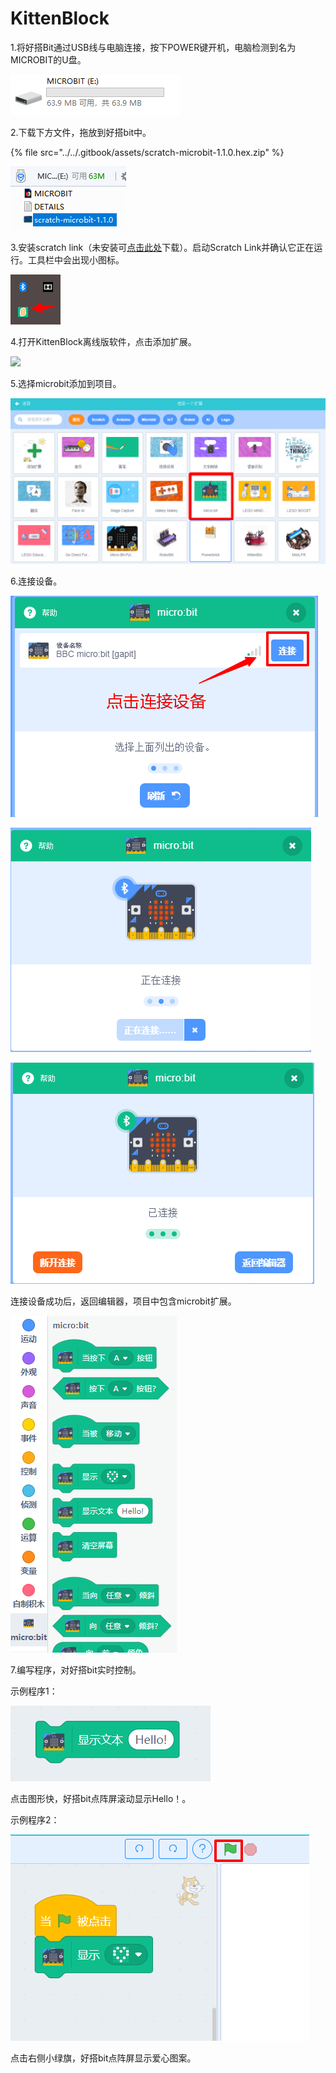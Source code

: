 # KittenBlock

1.将好搭Bit通过USB线与电脑连接，按下POWER键开机，电脑检测到名为MICROBIT的U盘。

![](../../.gitbook/assets/makecode-bit-7.png)

2.下载下方文件，拖放到好搭bit中。

{% file src="../../.gitbook/assets/scratch-microbit-1.1.0.hex.zip" %}

![](../../.gitbook/assets/scratch3-bit-10%20%282%29.png)

3.安装scratch link（未安装可[点击此处](https://scratch.mit.edu/microbit)下载）。启动Scratch Link并确认它正在运行。工具栏中会出现小图标。

![](../../.gitbook/assets/scratch3-bit-8%20%281%29.png)

4.打开KittenBlock离线版软件，点击添加扩展。

![](../../.gitbook/assets/kitten-bit-3.png)

5.选择microbit添加到项目。

![](../../.gitbook/assets/kitten-bit-4.png)

6.连接设备。

![](../../.gitbook/assets/scratch3-bit-3%20%281%29.png)

![](../../.gitbook/assets/scratch3-bit-4%20%281%29.png)

![](../../.gitbook/assets/scratch3-bit-5%20%281%29.png)

连接设备成功后，返回编辑器，项目中包含microbit扩展。

![](../../.gitbook/assets/kitten-bit-5.png)

7.编写程序，对好搭bit实时控制。

 示例程序1：

![](../../.gitbook/assets/kitten-bit-2.png)

 点击图形快，好搭bit点阵屏滚动显示Hello！。

 示例程序2： 

![](../../.gitbook/assets/kitten-bit-1.png)

点击右侧小绿旗，好搭bit点阵屏显示爱心图案。

